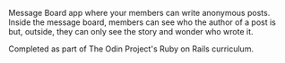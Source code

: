 Message Board app where your members can write anonymous posts. 
Inside the message board, members can see who the author of a post is but, 
outside, they can only see the story and wonder who wrote it.

Completed as part of The Odin Project's Ruby on Rails curriculum.